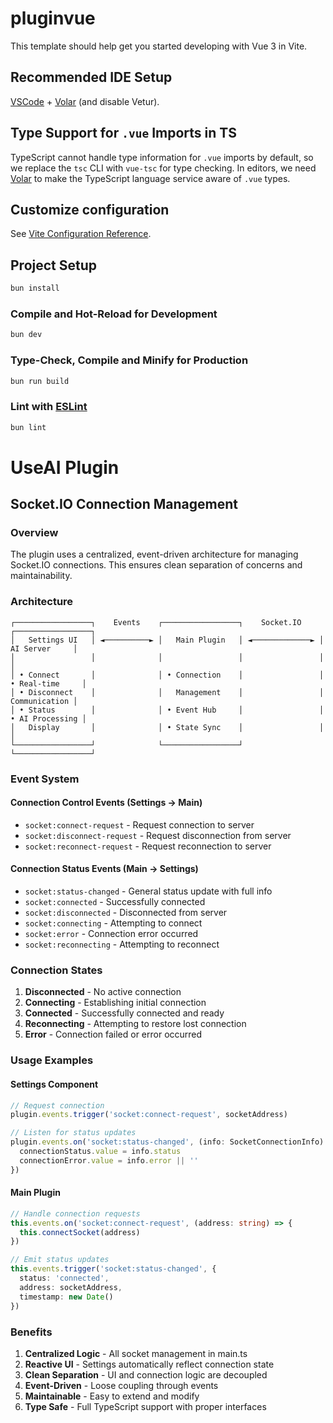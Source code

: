 # pluginvue

This template should help get you started developing with Vue 3 in Vite.

## Recommended IDE Setup

[VSCode](https://code.visualstudio.com/) + [Volar](https://marketplace.visualstudio.com/items?itemName=Vue.volar) (and disable Vetur).

## Type Support for `.vue` Imports in TS

TypeScript cannot handle type information for `.vue` imports by default, so we replace the `tsc` CLI with `vue-tsc` for type checking. In editors, we need [Volar](https://marketplace.visualstudio.com/items?itemName=Vue.volar) to make the TypeScript language service aware of `.vue` types.

## Customize configuration

See [Vite Configuration Reference](https://vite.dev/config/).

## Project Setup

```sh
bun install
```

### Compile and Hot-Reload for Development

```sh
bun dev
```

### Type-Check, Compile and Minify for Production

```sh
bun run build
```

### Lint with [ESLint](https://eslint.org/)

```sh
bun lint
```

# UseAI Plugin

## Socket.IO Connection Management

### Overview

The plugin uses a centralized, event-driven architecture for managing Socket.IO connections. This ensures clean separation of concerns and maintainability.

### Architecture

```
┌─────────────────┐    Events    ┌─────────────────┐    Socket.IO    ┌─────────────────┐
│   Settings UI   │ ◄──────────► │   Main Plugin   │ ◄─────────────► │   AI Server     │
│                 │              │                 │                 │                 │
│ • Connect       │              │ • Connection    │                 │ • Real-time     │
│ • Disconnect    │              │   Management    │                 │   Communication │
│ • Status        │              │ • Event Hub     │                 │ • AI Processing │
│   Display       │              │ • State Sync    │                 │                 │
└─────────────────┘              └─────────────────┘                 └─────────────────┘
```

### Event System

#### Connection Control Events (Settings → Main)
- `socket:connect-request` - Request connection to server
- `socket:disconnect-request` - Request disconnection from server  
- `socket:reconnect-request` - Request reconnection to server

#### Connection Status Events (Main → Settings)
- `socket:status-changed` - General status update with full info
- `socket:connected` - Successfully connected
- `socket:disconnected` - Disconnected from server
- `socket:connecting` - Attempting to connect
- `socket:error` - Connection error occurred
- `socket:reconnecting` - Attempting to reconnect

### Connection States

1. **Disconnected** - No active connection
2. **Connecting** - Establishing initial connection
3. **Connected** - Successfully connected and ready
4. **Reconnecting** - Attempting to restore lost connection
5. **Error** - Connection failed or error occurred

### Usage Examples

#### Settings Component
```typescript
// Request connection
plugin.events.trigger('socket:connect-request', socketAddress)

// Listen for status updates
plugin.events.on('socket:status-changed', (info: SocketConnectionInfo) => {
  connectionStatus.value = info.status
  connectionError.value = info.error || ''
})
```

#### Main Plugin
```typescript
// Handle connection requests
this.events.on('socket:connect-request', (address: string) => {
  this.connectSocket(address)
})

// Emit status updates
this.events.trigger('socket:status-changed', {
  status: 'connected',
  address: socketAddress,
  timestamp: new Date()
})
```

### Benefits

1. **Centralized Logic** - All socket management in main.ts
2. **Reactive UI** - Settings automatically reflect connection state
3. **Clean Separation** - UI and connection logic are decoupled
4. **Event-Driven** - Loose coupling through events
5. **Maintainable** - Easy to extend and modify
6. **Type Safe** - Full TypeScript support with proper interfaces
